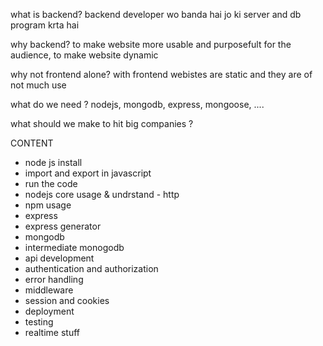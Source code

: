 what is backend?
backend developer wo banda hai jo ki server and db program krta hai


why backend?
to make website more usable and purposefult for the audience, to make website dynamic

why not frontend alone?
with frontend webistes are static and they are of not much use

what do we need ?
nodejs, mongodb, express, mongoose, ....

what should we make to hit big companies ?


CONTENT
- node js install 
- import and export in javascript 
- run the code
- nodejs core usage & undrstand - http
- npm usage
- express
- express generator
- mongodb
- intermediate monogodb
- api development
- authentication and authorization
- error handling
- middleware
- session and cookies
- deployment
- testing
- realtime stuff





